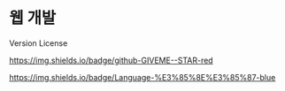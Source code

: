 # 웹 개발
Version License

https://img.shields.io/badge/github-GIVEME--STAR-red


https://img.shields.io/badge/Language-%E3%85%8E%E3%85%87-blue
